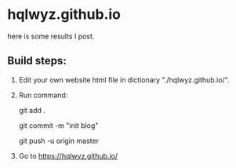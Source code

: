 # hqlwyz.github.io


here is some results I post.

## Build steps:

1. Edit your own website html file in dictionary "./hqlwyz.github.io/".

2. Run command:

	git add .

	git commit -m "init blog"

	git push -u origin master

3. Go to https://hqlwyz.github.io/

